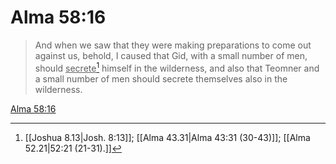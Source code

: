 # Alma 58:16

> And when we saw that they were making preparations to come out against us, behold, I caused that Gid, with a small number of men, should <u>secrete</u>[^a] himself in the wilderness, and also that Teomner and a small number of men should secrete themselves also in the wilderness.

[Alma 58:16](https://www.churchofjesuschrist.org/study/scriptures/bofm/alma/58?lang=eng&id=p16#p16)


[^a]: [[Joshua 8.13|Josh. 8:13]]; [[Alma 43.31|Alma 43:31 (30-43)]]; [[Alma 52.21|52:21 (21-31).]]
